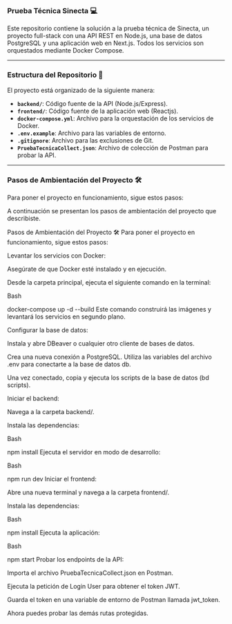 ### **Prueba Técnica Sinecta** 💻

Este repositorio contiene la solución a la prueba técnica de Sinecta, un proyecto full-stack con una API REST en Node.js, una base de datos PostgreSQL y una aplicación web en Next.js. Todos los servicios son orquestados mediante Docker Compose.

---

### **Estructura del Repositorio** 📁

El proyecto está organizado de la siguiente manera:

- **`backend/`**: Código fuente de la API (Node.js/Express).
- **`frontend/`**: Código fuente de la aplicación web (Reactjs).
- **`docker-compose.yml`**: Archivo para la orquestación de los servicios de Docker.
- **`.env.example`**: Archivo para las variables de entorno.
- **`.gitignore`**: Archivo para las exclusiones de Git.
- **`PruebaTecnicaCollect.json`**: Archivo de colección de Postman para probar la API.

---

### **Pasos de Ambientación del Proyecto** 🛠️

Para poner el proyecto en funcionamiento, sigue estos pasos:

A continuación se presentan los pasos de ambientación del proyecto que describiste.

Pasos de Ambientación del Proyecto 🛠️
Para poner el proyecto en funcionamiento, sigue estos pasos:

Levantar los servicios con Docker:

Asegúrate de que Docker esté instalado y en ejecución.

Desde la carpeta principal, ejecuta el siguiente comando en la terminal:

Bash

docker-compose up -d --build
Este comando construirá las imágenes y levantará los servicios en segundo plano.

Configurar la base de datos:

Instala y abre DBeaver o cualquier otro cliente de bases de datos.

Crea una nueva conexión a PostgreSQL. Utiliza las variables del archivo .env para conectarte a la base de datos db.

Una vez conectado, copia y ejecuta los scripts de la base de datos (bd scripts).

Iniciar el backend:

Navega a la carpeta backend/.

Instala las dependencias:

Bash

npm install
Ejecuta el servidor en modo de desarrollo:

Bash

npm run dev
Iniciar el frontend:

Abre una nueva terminal y navega a la carpeta frontend/.

Instala las dependencias:

Bash

npm install
Ejecuta la aplicación:

Bash

npm start
Probar los endpoints de la API:

Importa el archivo PruebaTecnicaCollect.json en Postman.

Ejecuta la petición de Login User para obtener el token JWT.

Guarda el token en una variable de entorno de Postman llamada jwt_token.

Ahora puedes probar las demás rutas protegidas.
